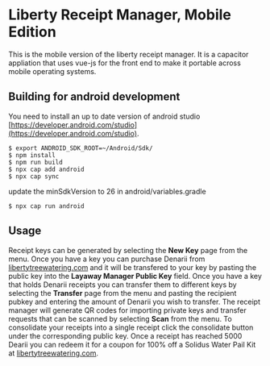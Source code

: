 # Liberty Receipt Manager, Mobile Edition

This is the mobile version of the liberty receipt manager. It is a capacitor appliation that uses vue-js for the front end to make it portable across mobile operating systems.

## Building for android development

You need to install an up to date version of android studio [https://developer.android.com/studio](https://developer.android.com/studio).

```
$ export ANDROID_SDK_ROOT=~/Android/Sdk/
$ npm install
$ npm run build
$ npx cap add android
$ npx cap sync
```

update the minSdkVersion to 26 in android/variables.gradle

```
$ npx cap run android
```

## Usage

Receipt keys can be generated by selecting the **New Key** page from the menu. Once you have a key you can purchase Denarii from [libertytreewatering.com](https://libertytreewatering.com/product/denarius/) and it will be transfered to your key by pasting the public key into the **Layaway Manager Public Key** field. Once you have a key that holds Denarii receipts you can transfer them to different keys by selecting the **Transfer** page from the menu and pasting the recipient pubkey and entering the amount of Denarii you wish to transfer. The receipt manager will generate QR codes for importing private keys and transfer requests that can be scanned by selecting **Scan** from the menu. To consolidate your receipts into a single receipt click the consolidate button under the corresponding public key. Once a receipt has reached 5000 Dearii you can redeem it for a coupon for 100% off a Solidus Water Pail Kit at [libertytreewatering.com](https://libertytreewatering.com/product/solidus/).
